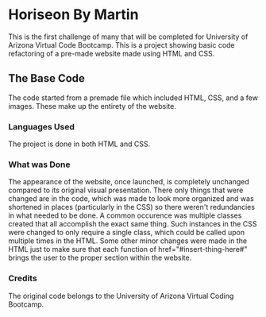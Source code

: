 # Horiseon By Martin
This is the first challenge of many that will be completed for University of Arizona Virtual Code Bootcamp. This is a project showing basic code refactoring of a pre-made website made using HTML and CSS.

## The Base Code
The code started from a premade file which included HTML, CSS, and a few images. These make up the entirety of the website.

### Languages Used
The project is done in both HTML and CSS.

### What was Done
The appearance of the website, once launched, is completely unchanged compared to its original visual presentation. There only things that were changed are in the code, which was made to look more organized and was shortened in places (particularly in the CSS) so there weren't redundancies in what needed to be done. A common occurence was multiple classes created that all accomplish the exact same thing. Such instances in the CSS were changed to only require a single class, which could be called upon multiple times in the HTML. Some other minor changes were made in the HTML just to make sure that each function of href="#insert-thing-here#" brings the user to the proper section within the website.

### Credits
The original code belongs to the University of Arizona Virtual Coding Bootcamp.
